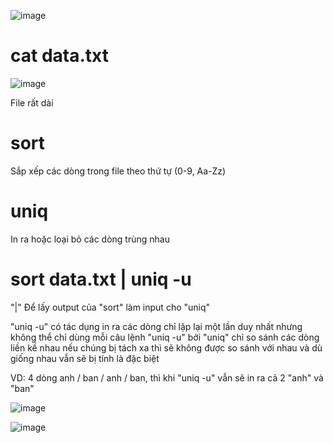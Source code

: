 ![image](https://github.com/user-attachments/assets/8ff5260c-5a3f-4176-91c7-c4f7f1125e8c)

# cat data.txt
![image](https://github.com/user-attachments/assets/2c3d58ee-b667-48a5-8aae-dedb012ac0a7)

File rất dài

# sort
Sắp xếp các dòng trong file theo thứ tự (0-9, Aa-Zz)

# uniq
In ra hoặc loại bỏ các dòng trùng nhau
 
# sort data.txt | uniq -u 
"|" Để lấy output của "sort" làm input cho "uniq"

"uniq -u" có tác dụng in ra các dòng chỉ lặp lại một lần duy nhất nhưng không thể chỉ dùng mỗi câu lệnh "uniq -u" bởi "uniq" chỉ so sánh các dòng liền kề nhau nếu chúng bị tách xa thì sẽ không được so sánh với nhau và dù giống nhau vẫn sẽ bị tính là đặc biệt 

VD: 4 dòng anh / ban / anh / ban, thì khi "uniq -u" vẫn sẽ in ra cả 2 "anh" và "ban"

![image](https://github.com/user-attachments/assets/bb48b13e-8bdf-44b5-97c8-9c10c5b1cce5)

![image](https://github.com/user-attachments/assets/c9bb6b8a-6fb4-44fe-8226-3fedda6d1bbd)
